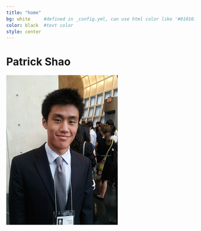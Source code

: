 ```yaml
---
title: "home"
bg: white     #defined in _config.yml, can use html color like '#010101'
color: black  #text color
style: center
---
```


# Patrick Shao

<img src="img/profile.png" />
